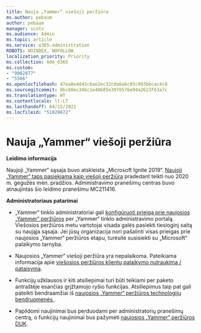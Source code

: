 ```yaml
---
title: Nauja „Yammer“ viešoji peržiūra
ms.author: pebaum
author: pebaum
manager: scotv
ms.audience: Admin
ms.topic: article
ms.service: o365-administration
ROBOTS: NOINDEX, NOFOLLOW
localization_priority: Priority
ms.collection: Adm_O365
ms.custom:
- "9002877"
- "5566"
ms.openlocfilehash: 47ea8e4d45c6ae2ec32cda6abc05c993bbcac4c8
ms.sourcegitcommit: 8bc60ec34bc1e40685e3976576e04a2623f63a7c
ms.translationtype: HT
ms.contentlocale: lt-LT
ms.lasthandoff: 04/15/2021
ms.locfileid: "51829672"
---
```

# <a name="new-yammer-public-preview"></a>Nauja „Yammer“ viešoji peržiūra

**Leidimo informacija**

Naujoji „Yammer“ sąsaja buvo atskleista „Microsoft Ignite 2019“. [Naujoji „Yammer“ taps pasiekiama kaip viešoji peržiūra](https://docs.microsoft.com/yammer/get-started-with-yammer/newyammer-faq) pradedant teikti nuo 2020 m. gegužės mėn. pradžios. Administravimo pranešimų centras buvo atnaujintas šio leidimo pranešimu MC211416.

**Administratoriaus patarimai**

- „Yammer“ tinklo administratoriai gali [konfigūruoti prieigą prie naujosios „Yammer“ peržiūros](https://docs.microsoft.com/yammer/get-started-with-yammer/administrative-settings-opt-in-newyammer) per „Yammer“ tinklo administravimo portalą. Viešosios peržiūros metu vartotojai visada galės pasiekti tiesioginį saitą su naująja sąsaja. Jei jūsų organizacija nori pašalinti visas prieigas prie naujosios „Yammer“ peržiūros etapu, turėsite susisiekti su „Microsoft“ palaikymo tarnyba.

- Naujosios „Yammer“ viešoji peržiūra yra nepalaikoma. Pateikiama informacija apie [viešosios peržiūros klientų palaikymo nutraukimą / pataisymą](https://docs.microsoft.com/yammer/get-started-with-yammer/newyammer-faq#yammer-preview-customer-support).

- Funkcijų užklausos ir kiti atsiliepimai turi būti teikiami per paketo antraštėje esančias grįžtamojo ryšio funkcijas. Atsiliepimus taip pat gali pateikti bendraamžiai iš [ naujosios „Yammer“ peržiūros technologijų bendruomenės ](https://techcommunity.microsoft.com/t5/new-yammer-preview/bd-p/NewYammerPreview).

- Papildomi naujinimai bus perduodami per administratorių pranešimų centrą, o funkcijų naujinimai bus pažymėti [naujosios „Yammer“ peržiūros DUK](https://docs.microsoft.com/yammer/get-started-with-yammer/newyammer-faq).

